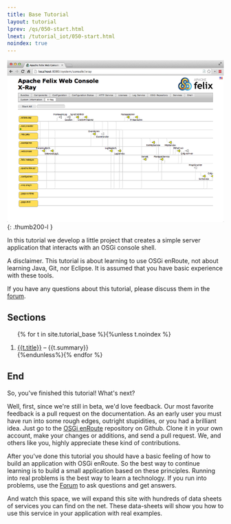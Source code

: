 ```yaml
---
title: Base Tutorial
layout: tutorial
lprev: /qs/050-start.html
lnext: /tutorial_iot/050-start.html
noindex: true
---
```


![Thumbnail for Base Tutorial](/img/tutorial_base/debug-xray-1.png)
{: .thumb200-l }

In this tutorial we develop a little project that creates a simple server application that interacts with an OSGi console shell. 

A disclaimer. This tutorial is about learning to use OSGi enRoute, not about learning Java, Git, nor Eclipse. It is assumed that you have basic experience with these tools.

If you have any questions about this tutorial, please discuss them in the [forum][forum].

## Sections

<div>
<ol>

{% for t in site.tutorial_base %}{%unless t.noindex %}<li><a href="{{t.url}}">{{t.title}}</a> – {{t.summary}}</li>
{%endunless%}{% endfor %}

</ol>
</div>


## End

So, you've finished this tutorial! What's next?

Well, first, since we're still in beta, we'd love feedback. Our most favorite feedback is a pull request on the documentation. As an early user you must have run into some rough edges, outright stupidities, or you had a brilliant idea. Just go to the [OSGi enRoute][enroute-doc] repository on Github. Clone it in your own account, make your changes or additions, and send a pull request. We, and others like you, highly appreciate these kind of contributions.

After you've done this tutorial you should have a basic feeling of how to build an application with  OSGi enRoute. So the best way to continue learning is to build a small application based on these principles. Running into real problems is the best way to learn a technology. If you run into problems, use the [Forum][forum] to ask questions and get answers.

And watch this space, we will expand this site with hundreds of data sheets of services you can find on the net. These data-sheets will show you how to use this service in your application with real examples. 

  

[forum]: /forum.html
[enroute-doc]: https://github.com/osgi/osgi.enroute.site

